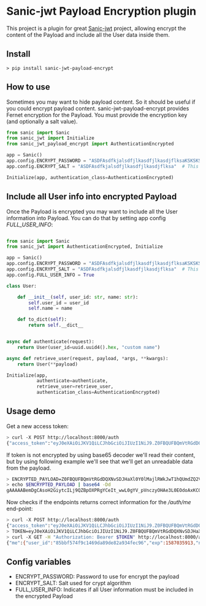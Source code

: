 # Sanic-jwt Payload Encryption plugin

This project is a plugin for great [Sanic-jwt](https://github.com/ahopkins/sanic-jwt) project, allowing encrypt the content of the Payload and include all the User data inside them.

## Install

```console
> pip install sanic-jwt-payload-encrypt
```

## How to use

Sometimes you may want to hide payload content. So it should be useful if you could encrypt payload content. sanic-jwt-payload-encrypt provides Fernet encryption for the Payload. You must provide the encryption key (and optionally a salt value).

```python
from sanic import Sanic
from sanic_jwt import Initialize
from sanic_jwt_payload_encrypt import AuthenticationEncrypted

app = Sanic()
app.config.ENCRYPT_PASSWORD = "ASDFAsdfkjalsdfjlkasdfjlkasdjflksaKSKSKS" # USE STRONG PASSWORD!!
app.config.ENCRYPT_SALT = "ASDFAsdfkjalsdfjlkasdfjlkasdjflksa"  # This is optional But recommendable

Initialize(app, authentication_class=AuthenticationEncrypted)
```

## Include all User info into encrypted Payload

Once the Payload is encrypted you may want to include all the User information into Payload. You can do that by setting app config *FULL_USER_INFO*:

```python

from sanic import Sanic
from sanic_jwt import AuthenticationEncrypted, Initialize

app = Sanic()
app.config.ENCRYPT_PASSWORD = "ASDFAsdfkjalsdfjlkasdfjlkasdjflksaKSKSKS"
app.config.ENCRYPT_SALT = "ASDFAsdfkjalsdfjlkasdfjlkasdjflksa"  # This is optional
app.config.FULL_USER_INFO = True

class User:

    def __init__(self, user_id: str, name: str):
        self.user_id = user_id
        self.name = name

    def to_dict(self):
        return self.__dict__


async def authenticate(request):
    return User(user_id=uuid.uuid4().hex, "custom name")

async def retrieve_user(request, payload, *args, **kwargs):
    return User(**payload)

Initialize(app,
           authenticate=authenticate,
           retrieve_user=retrieve_user,
           authentication_class=AuthenticationEncrypted)
```

## Usage demo

Get a new access token:

```bash
> curl -X POST http://localhost:8000/auth
{"access_token":"eyJ0eXAiOiJKV1QiLCJhbGciOiJIUzI1NiJ9.Z0FBQUFBQmVtRGdDQXNvSDJHaXl0Y0lMajlRWkJwT1hQUmdZQ2VJdF93d0wwZ1lWX3BWbmN6eU9IQWUzTDBFT2RvQXhLQ08tSk93d2ZYX0xmUy04M0ZjV1BWWDMxS201U2V5T09wYWVwN0MwVGE4bkF6d0duNkZTVlBzWmFYUXlfeldQSXlMcWdWUXdlcmNsT01VOF9IYWZVTF9nWmFzR2J4MDRNVUxsMll3SURGbkI2ZzNmejZFNDZXNzVCMUNNME1kRnNHY19kbXBBZnpWR0ZHYVdPR0E4elprem5jbmNlN01NMVFqdDBjUDBjeENaUy01ZmJyVT0.HuDaQ7xwFe4YjfYY40cSHnMzwJduMY9x8Lcoq9Y0Om0"}%
```
If token is not encrypted by using base65 decoder we'll read their content, but by using following example we'll see that we'll get an unreadable data from the payload.

```bash
> ENCRYPTED_PAYLOAD=Z0FBQUFBQmVtRGdDQXNvSDJHaXl0Y0lMajlRWkJwT1hQUmdZQ2VJdF93d0wwZ1lWX3BWbmN6eU9IQWUzTDBFT2RvQXhLQ08tSk93d2ZYX0xmUy04M0ZjV1BWWDMxS201U2V5T09wYWVwN0MwVGE4bkF6d0duNkZTVlBzWmFYUXlfeldQSXlMcWdWUXdlcmNsT01VOF9IYWZVTF9nWmFzR2J4MDRNVUxsMll3SURGbkI2ZzNmejZFNDZXNzVCMUNNME1kRnNHY19kbXBBZnpWR0ZHYVdPR0E4elprem5jbmNlN01NMVFqdDBjUDBjeENaUy01ZmJyVT0
> echo $ENCRYPTED_PAYLOAD | base64 -Dd
gAAAAABemDgCAsoH2GiytcILj9QZBpOXPRgYCeIt_wwL0gYV_pVnczyOHAe3L0EOdoAxKCO-JOwwfX_LfS-83FcWPVX31Km5SeyOOpaep7C0Ta8nAzwGn6FSVPsZaXQy_zWPIyLqgVQwerclOMU8_HafUL_gZasGbx04MULl2YwIDFnB6g3fz6E46W75B1CM0MdFsGc_dmpAfzVGFGaWOGA8zZkzncnce7MM1Qjt0cP0cxCZS-5fbr
```

Now checks if the endpoints returns correct information for the */auth/me* end-point:

```bash
> curl -X POST http://localhost:8000/auth
{"access_token":"eyJ0eXAiOiJKV1QiLCJhbGciOiJIUzI1NiJ9.Z0FBQUFBQmVtRGdDQXNvSDJHaXl0Y0lMajlRWkJwT1hQUmdZQ2VJdF93d0wwZ1lWX3BWbmN6eU9IQWUzTDBFT2RvQXhLQ08tSk93d2ZYX0xmUy04M0ZjV1BWWDMxS201U2V5T09wYWVwN0MwVGE4bkF6d0duNkZTVlBzWmFYUXlfeldQSXlMcWdWUXdlcmNsT01VOF9IYWZVTF9nWmFzR2J4MDRNVUxsMll3SURGbkI2ZzNmejZFNDZXNzVCMUNNME1kRnNHY19kbXBBZnpWR0ZHYVdPR0E4elprem5jbmNlN01NMVFqdDBjUDBjeENaUy01ZmJyVT0.HuDaQ7xwFe4YjfYY40cSHnMzwJduMY9x8Lcoq9Y0Om0"}%
> TOKEN=eyJ0eXAiOiJKV1QiLCJhbGciOiJIUzI1NiJ9.Z0FBQUFBQmVtRGdDQXNvSDJHaXl0Y0lMajlRWkJwT1hQUmdZQ2VJdF93d0wwZ1lWX3BWbmN6eU9IQWUzTDBFT2RvQXhLQ08tSk93d2ZYX0xmUy04M0ZjV1BWWDMxS201U2V5T09wYWVwN0MwVGE4bkF6d0duNkZTVlBzWmFYUXlfeldQSXlMcWdWUXdlcmNsT01VOF9IYWZVTF9nWmFzR2J4MDRNVUxsMll3SURGbkI2ZzNmejZFNDZXNzVCMUNNME1kRnNHY19kbXBBZnpWR0ZHYVdPR0E4elprem5jbmNlN01NMVFqdDBjUDBjeENaUy01ZmJyVT0.HuDaQ7xwFe4YjfYY40cSHnMzwJduMY9x8Lcoq9Y0Om0
> curl -X GET -H "Authorization: Bearer $TOKEN" http://localhost:8000/auth/me
{"me":{"user_id":"85bbf574f9c1469da89de82a934fec96","exp":1587035913,"name":"custom name"}}
```

## Config variables

- ENCRYPT_PASSWORD: Password to use for encrypt the payload
- ENCRYPT_SALT: Salt used for crypt algorithm
- FULL_USER_INFO: Indicates if all User information must be included in the encrypted Payload

